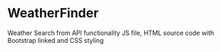 # WeatherFinder
Weather Search from API functionality JS file, HTML source code with Bootstrap linked and CSS styling
